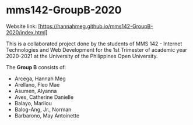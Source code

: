 # mms142-GroupB-2020

Website link: [https://hannahmeg.github.io/mms142-GroupB-2020/index.html]

This is a collaborated project done by the students of MMS 142 - Internet Technologies and Web Development for the 1st Trimester of academic year 2020-2021 at the University of the Philippines Open University.

The **Group B** consists of:
- Arcega, Hannah Meg
- Arellano, Fleo Mae
- Asumen, Alyanna
- Aves, Catherine Danielle
- Balayo, Marilou
- Balog-Ang, Jr., Norman
- Barbarono, May Antoinette
